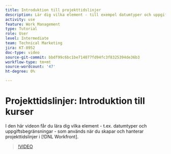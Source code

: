 ```yaml
---
title: Introduktion till projekttidslinjer
description: Lär dig vilka element - till exempel datumtyper och uppgiftsbegränsningar - som används när du skapar och hanterar projekttidslinjer i  [!DNL  Workfront].
activity: use
feature: Work Management
type: Tutorial
role: User
level: Intermediate
team: Technical Marketing
jira: KT-8952
doc-type: video
source-git-commit: bbdf99c6bc1be714077fd94fc3f8325394de36b3
workflow-type: tm+mt
source-wordcount: '47'
ht-degree: 0%

---
```


# Projekttidslinjer: Introduktion till kurser

I den här videon får du lära dig vilka element - t.ex. datumtyper och uppgiftsbegränsningar - som används när du skapar och hanterar projekttidslinjer i [!DNL  Workfront].

>[!VIDEO](https://video.tv.adobe.com/v/335212/?quality=12&learn=on&enablevpops=1)
